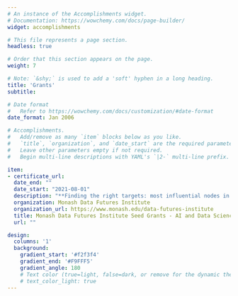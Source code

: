 ```yaml
---
# An instance of the Accomplishments widget.
# Documentation: https://wowchemy.com/docs/page-builder/
widget: accomplishments

# This file represents a page section.
headless: true

# Order that this section appears on the page.
weight: 7

# Note: `&shy;` is used to add a 'soft' hyphen in a long heading.
title: 'Grants'
subtitle:

# Date format
#   Refer to https://wowchemy.com/docs/customization/#date-format
date_format: Jan 2006

# Accomplishments.
#   Add/remove as many `item` blocks below as you like.
#   `title`, `organization`, and `date_start` are the required parameters.
#   Leave other parameters empty if not required.
#   Begin multi-line descriptions with YAML's `|2-` multi-line prefix.

item:
- certificate_url: 
  date_end: ""
  date_start: "2021-08-01"
  description: "**Finding the right targets: most influential nodes in complex networks**\n\n**Chief investigators:** Mirana Ramialison, Peter Currie, David Dowe\n\nAbbas Salavaty is a named investigator in this grant"
  organization: Monash Data Futures Institute
  organization_url: https://www.monash.edu/data-futures-institute
  title: Monash Data Futures Institute Seed Grants - AI and Data Science for Monash Global Challenges
  url: ""

design:
  columns: '1'
  background:
    gradient_start: '#f2f3f4'
    gradient_end: '#F9FFF5'
    gradient_angle: 180
    # Text color (true=light, false=dark, or remove for the dynamic theme color).
    # text_color_light: true 
---
```

